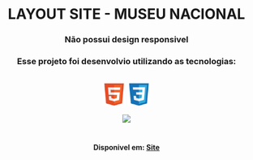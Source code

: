 <h1 align="center"> LAYOUT SITE - MUSEU NACIONAL </h1>
 <h3 align="center">Não possui design responsivel</h3>
 <h3 align="center">Esse projeto foi desenvolvio utilizando as tecnologias:</h3>
<div style="display: inline_block" align="Center"><br>
 <img align="center" alt="Caio-HTML" height="45" widht="55" src="https://raw.githubusercontent.com/devicons/devicon/master/icons/html5/html5-original.svg">
 <img align="center" alt="Caio-CSS" height="45" widht="55" src="https://raw.githubusercontent.com/devicons/devicon/master/icons/css3/css3-original.svg">
 </div><br>
<div align="center">
<img src="https://user-images.githubusercontent.com/74628750/196557270-b2dfdf30-a15c-4fc7-8731-ce1c9f1bc436.png" width="700px" target="_blank"/>
</div>
<br>

<h4 align="Center"> Disponivel em: <a target="_blank" href="https://caio9correa.github.io/-LAYOUT-SITE-MUSEU-NACIONAL-/">Site</a><h4>

